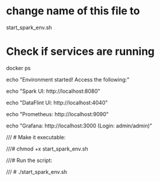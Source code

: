 
#  change name of this file to
start_spark_env.sh

# Check if services are running
docker ps

echo "Environment started! Access the following:"

echo "Spark UI: http://localhost:8080"

echo "DataFlint UI: http://localhost:4040"

echo "Prometheus: http://localhost:9090"

echo "Grafana: http://localhost:3000 (Login: admin/admin)"

/// # Make it executable:

///# chmod +x start_spark_env.sh

///# Run the script:

/// # ./start_spark_env.sh

